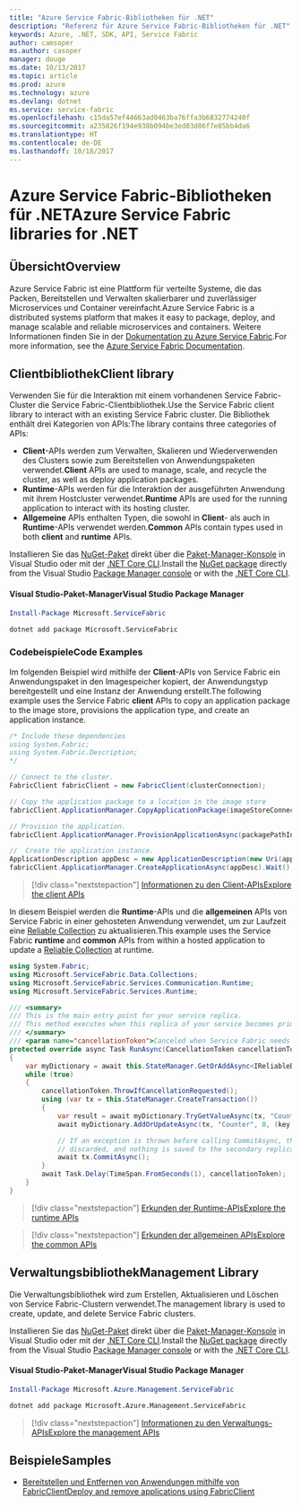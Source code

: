 ```yaml
---
title: "Azure Service Fabric-Bibliotheken für .NET"
description: "Referenz für Azure Service Fabric-Bibliotheken für .NET"
keywords: Azure, .NET, SDK, API, Service Fabric
author: camsoper
ms.author: casoper
manager: douge
ms.date: 10/13/2017
ms.topic: article
ms.prod: azure
ms.technology: azure
ms.devlang: dotnet
ms.service: service-fabric
ms.openlocfilehash: c15da57ef44663ad0463ba76ffa3b6832774240f
ms.sourcegitcommit: a235826f194e938b094be3ed03d86f7e85bb4da6
ms.translationtype: HT
ms.contentlocale: de-DE
ms.lasthandoff: 10/18/2017
---
```

# <a name="azure-service-fabric-libraries-for-net"></a><span data-ttu-id="8acef-104">Azure Service Fabric-Bibliotheken für .NET</span><span class="sxs-lookup"><span data-stu-id="8acef-104">Azure Service Fabric libraries for .NET</span></span>

## <a name="overview"></a><span data-ttu-id="8acef-105">Übersicht</span><span class="sxs-lookup"><span data-stu-id="8acef-105">Overview</span></span>

<span data-ttu-id="8acef-106">Azure Service Fabric ist eine Plattform für verteilte Systeme, die das Packen, Bereitstellen und Verwalten skalierbarer und zuverlässiger Microservices und Container vereinfacht.</span><span class="sxs-lookup"><span data-stu-id="8acef-106">Azure Service Fabric is a distributed systems platform that makes it easy to package, deploy, and manage scalable and reliable microservices and containers.</span></span>  <span data-ttu-id="8acef-107">Weitere Informationen finden Sie in der [Dokumentation zu Azure Service Fabric](/azure/service-fabric/).</span><span class="sxs-lookup"><span data-stu-id="8acef-107">For more information, see the [Azure Service Fabric Documentation](/azure/service-fabric/).</span></span>

## <a name="client-library"></a><span data-ttu-id="8acef-108">Clientbibliothek</span><span class="sxs-lookup"><span data-stu-id="8acef-108">Client library</span></span>

<span data-ttu-id="8acef-109">Verwenden Sie für die Interaktion mit einem vorhandenen Service Fabric-Cluster die Service Fabric-Clientbibliothek.</span><span class="sxs-lookup"><span data-stu-id="8acef-109">Use the Service Fabric client library to interact with an existing Service Fabric cluster.</span></span>  <span data-ttu-id="8acef-110">Die Bibliothek enthält drei Kategorien von APIs:</span><span class="sxs-lookup"><span data-stu-id="8acef-110">The library contains three categories of APIs:</span></span>

* <span data-ttu-id="8acef-111">**Client**-APIs werden zum Verwalten, Skalieren und Wiederverwenden des Clusters sowie zum Bereitstellen von Anwendungspaketen verwendet.</span><span class="sxs-lookup"><span data-stu-id="8acef-111">**Client** APIs are used to manage, scale, and recycle the cluster, as well as deploy application packages.</span></span>
* <span data-ttu-id="8acef-112">**Runtime**-APIs werden für die Interaktion der ausgeführten Anwendung mit ihrem Hostcluster verwendet.</span><span class="sxs-lookup"><span data-stu-id="8acef-112">**Runtime** APIs are used for the running application to interact with its hosting cluster.</span></span>
* <span data-ttu-id="8acef-113">**Allgemeine** APIs enthalten Typen, die sowohl in **Client**- als auch in **Runtime**-APIs verwendet werden.</span><span class="sxs-lookup"><span data-stu-id="8acef-113">**Common** APIs contain types used in both **client** and **runtime** APIs.</span></span>

<span data-ttu-id="8acef-114">Installieren Sie das [NuGet-Paket](https://www.nuget.org/packages/Microsoft.ServiceFabric) direkt über die [Paket-Manager-Konsole][PackageManager] in Visual Studio oder mit der [.NET Core CLI][DotNetCLI].</span><span class="sxs-lookup"><span data-stu-id="8acef-114">Install the [NuGet package](https://www.nuget.org/packages/Microsoft.ServiceFabric) directly from the Visual Studio [Package Manager console][PackageManager] or with the [.NET Core CLI][DotNetCLI].</span></span>

#### <a name="visual-studio-package-manager"></a><span data-ttu-id="8acef-115">Visual Studio-Paket-Manager</span><span class="sxs-lookup"><span data-stu-id="8acef-115">Visual Studio Package Manager</span></span>

```powershell
Install-Package Microsoft.ServiceFabric
```

```bash
dotnet add package Microsoft.ServiceFabric
```

### <a name="code-examples"></a><span data-ttu-id="8acef-116">Codebeispiele</span><span class="sxs-lookup"><span data-stu-id="8acef-116">Code Examples</span></span>

<span data-ttu-id="8acef-117">Im folgenden Beispiel wird mithilfe der **Client**-APIs von Service Fabric ein Anwendungspaket in den Imagespeicher kopiert, der Anwendungstyp bereitgestellt und eine Instanz der Anwendung erstellt.</span><span class="sxs-lookup"><span data-stu-id="8acef-117">The following example uses the Service Fabric **client** APIs to copy an application package to the image store, provisions the application type, and create an application instance.</span></span>

```csharp
/* Include these dependencies
using System.Fabric;
using System.Fabric.Description;
*/

// Connect to the cluster.
FabricClient fabricClient = new FabricClient(clusterConnection);

// Copy the application package to a location in the image store
fabricClient.ApplicationManager.CopyApplicationPackage(imageStoreConnectionString, packagePath, packagePathInImageStore);

// Provision the application.
fabricClient.ApplicationManager.ProvisionApplicationAsync(packagePathInImageStore).Wait();

//  Create the application instance.
ApplicationDescription appDesc = new ApplicationDescription(new Uri(appName), appType, appVersion);
fabricClient.ApplicationManager.CreateApplicationAsync(appDesc).Wait();
```

> [!div class="nextstepaction"]
> [<span data-ttu-id="8acef-118">Informationen zu den Client-APIs</span><span class="sxs-lookup"><span data-stu-id="8acef-118">Explore the client APIs</span></span>](/dotnet/api/overview/azure/servicefabric/client)

<span data-ttu-id="8acef-119">In diesem Beispiel werden die **Runtime**-APIs und die **allgemeinen** APIs von Service Fabric in einer gehosteten Anwendung verwendet, um zur Laufzeit eine [Reliable Collection](/azure/service-fabric/service-fabric-reliable-services-reliable-collections) zu aktualisieren.</span><span class="sxs-lookup"><span data-stu-id="8acef-119">This example uses the Service Fabric **runtime** and **common** APIs from within a hosted application to update a [Reliable Collection](/azure/service-fabric/service-fabric-reliable-services-reliable-collections) at runtime.</span></span>

```csharp
using System.Fabric;
using Microsoft.ServiceFabric.Data.Collections;
using Microsoft.ServiceFabric.Services.Communication.Runtime;
using Microsoft.ServiceFabric.Services.Runtime;

/// <summary>
/// This is the main entry point for your service replica.
/// This method executes when this replica of your service becomes primary and has write status.
/// </summary>
/// <param name="cancellationToken">Canceled when Service Fabric needs to shut down this service replica.</param>
protected override async Task RunAsync(CancellationToken cancellationToken)
{
    var myDictionary = await this.StateManager.GetOrAddAsync<IReliableDictionary<string, long>>("myDictionary");
    while (true)
    {
        cancellationToken.ThrowIfCancellationRequested();
        using (var tx = this.StateManager.CreateTransaction())
        {
            var result = await myDictionary.TryGetValueAsync(tx, "Counter");
            await myDictionary.AddOrUpdateAsync(tx, "Counter", 0, (key, value) => ++value);

            // If an exception is thrown before calling CommitAsync, the transaction aborts, all changes are
            // discarded, and nothing is saved to the secondary replicas.
            await tx.CommitAsync();
        }
        await Task.Delay(TimeSpan.FromSeconds(1), cancellationToken);
    }
}
```

> [!div class="nextstepaction"]
> [<span data-ttu-id="8acef-120">Erkunden der Runtime-APIs</span><span class="sxs-lookup"><span data-stu-id="8acef-120">Explore the runtime APIs</span></span>](/dotnet/api/overview/azure/servicefabric/runtime)

> [!div class="nextstepaction"]
> [<span data-ttu-id="8acef-121">Erkunden der allgemeinen APIs</span><span class="sxs-lookup"><span data-stu-id="8acef-121">Explore the common APIs</span></span>](/dotnet/api/overview/azure/servicefabric/common)

## <a name="management-library"></a><span data-ttu-id="8acef-122">Verwaltungsbibliothek</span><span class="sxs-lookup"><span data-stu-id="8acef-122">Management Library</span></span>

<span data-ttu-id="8acef-123">Die Verwaltungsbibliothek wird zum Erstellen, Aktualisieren und Löschen von Service Fabric-Clustern verwendet.</span><span class="sxs-lookup"><span data-stu-id="8acef-123">The management library is used to create, update, and delete Service Fabric clusters.</span></span>

<span data-ttu-id="8acef-124">Installieren Sie das [NuGet-Paket](https://www.nuget.org/packages/Microsoft.Azure.Management.ServiceFabric) direkt über die [Paket-Manager-Konsole][PackageManager] in Visual Studio oder mit der [.NET Core CLI][DotNetCLI].</span><span class="sxs-lookup"><span data-stu-id="8acef-124">Install the [NuGet package](https://www.nuget.org/packages/Microsoft.Azure.Management.ServiceFabric) directly from the Visual Studio [Package Manager console][PackageManager] or with the [.NET Core CLI][DotNetCLI].</span></span>

#### <a name="visual-studio-package-manager"></a><span data-ttu-id="8acef-125">Visual Studio-Paket-Manager</span><span class="sxs-lookup"><span data-stu-id="8acef-125">Visual Studio Package Manager</span></span>

```powershell
Install-Package Microsoft.Azure.Management.ServiceFabric
```

```bash
dotnet add package Microsoft.Azure.Management.ServiceFabric
```

> [!div class="nextstepaction"]
> [<span data-ttu-id="8acef-126">Informationen zu den Verwaltungs-APIs</span><span class="sxs-lookup"><span data-stu-id="8acef-126">Explore the management APIs</span></span>](/dotnet/api/overview/azure/servicefabric/management)

## <a name="samples"></a><span data-ttu-id="8acef-127">Beispiele</span><span class="sxs-lookup"><span data-stu-id="8acef-127">Samples</span></span>

* [<span data-ttu-id="8acef-128">Bereitstellen und Entfernen von Anwendungen mithilfe von FabricClient</span><span class="sxs-lookup"><span data-stu-id="8acef-128">Deploy and remove applications using FabricClient</span></span>](https://docs.microsoft.com/en-us/azure/service-fabric/service-fabric-deploy-remove-applications-fabricclient)

[PackageManager]: https://docs.microsoft.com/nuget/tools/package-manager-console
[DotNetCLI]: https://docs.microsoft.com/en-us/dotnet/core/tools/dotnet-add-package

